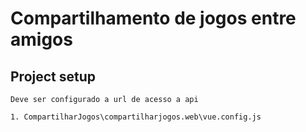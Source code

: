 # Compartilhamento de jogos entre amigos

## Project setup
```
Deve ser configurado a url de acesso a api

1. CompartilharJogos\compartilharjogos.web\vue.config.js
```